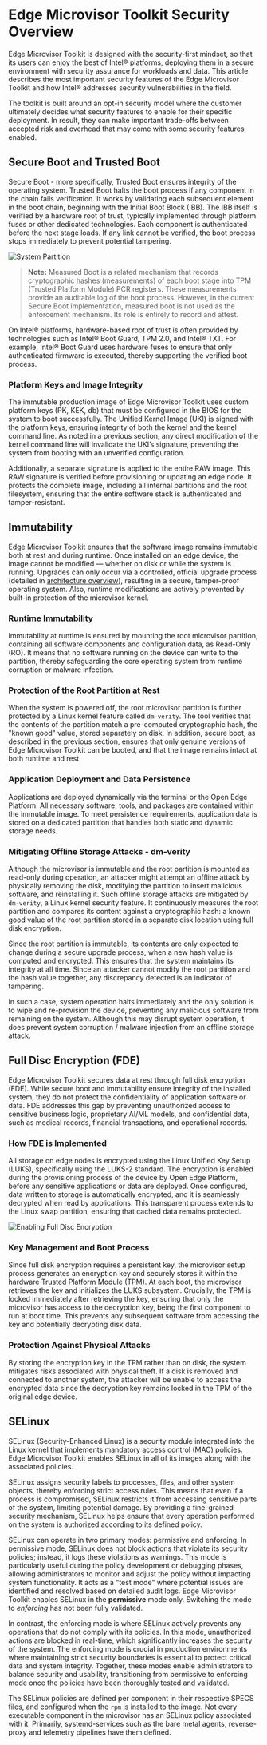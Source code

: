 # Edge Microvisor Toolkit Security Overview

Edge Microvisor Toolkit is designed with the security-first mindset,
so that its users can enjoy the best of Intel® platforms, deploying them
in a secure environment with security assurance for workloads and data.
This article describes the most important security features of the
Edge Microvisor Toolkit and how Intel® addresses security vulnerabilities
in the field.

The toolkit is built around an opt-in security model where the
customer ultimately decides what security features to enable for their
specific deployment. In result, they can make important trade-offs between accepted risk and
overhead that may come with some security features enabled.

## Secure Boot and Trusted Boot

Secure Boot - more specifically, Trusted Boot ensures integrity of the operating system.
Trusted Boot halts the boot process if any component in the
chain fails verification. It works by validating each subsequent element in the
boot chain, beginning with the Initial Boot Block (IBB). The IBB itself is
verified by a hardware root of trust, typically implemented through platform
fuses or other dedicated technologies. Each component is authenticated before
the next stage loads. If any link cannot be verified, the boot process stops
immediately to prevent potential tampering.

![System Partition](assets/security-partitions.drawio.svg)

> **Note:**
  Measured Boot is a related mechanism that records cryptographic hashes
  (measurements) of each boot stage into TPM (Trusted Platform Module) PCR
  registers. These measurements provide an auditable log of the boot process.
  However, in the current Secure Boot implementation, measured boot is not used as
  the enforcement mechanism. Its role is entirely to record and attest.

On Intel® platforms, hardware-based root of trust is often provided by
technologies such as Intel® Boot Guard, TPM 2.0, and Intel® TXT. For example,
Intel® Boot Guard uses hardware fuses to ensure that only authenticated firmware
is executed, thereby supporting the verified boot process.

### Platform Keys and Image Integrity

The immutable production image of Edge Microvisor Toolkit uses custom platform keys
(PK, KEK, db) that must be configured in the BIOS for the system to boot
successfully. The Unified Kernel Image (UKI) is signed with the platform keys,
ensuring integrity of both the kernel and the kernel command line. As noted
in a previous section, any direct modification of the kernel command line will
invalidate the UKI’s signature, preventing the system from booting with an
unverified configuration.

Additionally, a separate signature is applied to the entire RAW image. This
RAW signature is verified before provisioning or updating an edge node. It
protects the complete image, including all internal partitions and the root
filesystem, ensuring that the entire software stack is authenticated and
tamper-resistant.

## Immutability

Edge Microvisor Toolkit ensures that the software image remains
immutable both at rest and during runtime. Once installed on an edge device,
the image cannot be modified — whether on disk or while the system is running.
Upgrades can only occur via a controlled, official upgrade process (detailed in
[architecture overview](./architecture-overview.md)),
resulting in a secure, tamper-proof operating system.
Also, runtime modifications are actively prevented by built-in protection of the microvisor kernel.

### Runtime Immutability

Immutability at runtime is ensured by mounting the root microvisor
partition, containing all software components and configuration data, as
Read-Only (RO). It means that no software running on the device can
write to the partition, thereby safeguarding the core operating system from
runtime corruption or malware infection.

### Protection of the Root Partition at Rest

When the system is powered off, the root microvisor partition is further
protected by a Linux kernel feature called `dm-verity`. The tool verifies that
the contents of the partition match a pre-computed cryptographic hash, the "known
good" value, stored separately on disk. In addition, secure boot, as described in
the previous section, ensures that only genuine versions of Edge Microvisor Toolkit
can be booted, and that the image remains intact at both runtime and rest.

### Application Deployment and Data Persistence

Applications are deployed dynamically via the terminal or the Open Edge Platform.
All necessary software, tools, and packages are contained within the immutable
image. To meet persistence requirements, application data is stored on a
dedicated partition that handles both static and dynamic storage needs.

### Mitigating Offline Storage Attacks - dm-verity

Although the microvisor is immutable and the root partition is mounted as
read-only during operation, an attacker might attempt an offline attack by
physically removing the disk, modifying the partition to insert malicious software,
and reinstalling it. Such offline storage attacks are mitigated by `dm-verity`,
a Linux kernel security feature. It continuously measures the root partition and compares
its content against a cryptographic hash: a known good value of the root partition
stored in a separate disk location using full disk encryption.

Since the root partition is immutable, its contents are only expected to change
during a secure upgrade process, when a new hash value is computed and encrypted.
This ensures that the system maintains its integrity at all time.
Since an attacker cannot modify the root partition and the hash value together,
any discrepancy detected is an indicator of tampering.

In such a case, system operation halts immediately and the only solution is to wipe and
re-provision the device, preventing any malicious software from remaining on the system.
Although this may disrupt system operation, it does prevent system corruption / malware
injection from an offline storage attack.

## Full Disc Encryption (FDE)

Edge Microvisor Toolkit secures data at rest through full disk encryption (FDE).
While secure boot and immutability ensure integrity of the installed system,
they do not protect the confidentiality of application software or data. FDE
addresses this gap by preventing unauthorized access to sensitive business logic,
proprietary AI/ML models, and confidential data, such as medical records, financial
transactions, and operational records.

### How FDE is Implemented

All storage on edge nodes is encrypted using the Linux Unified Key Setup (LUKS),
specifically using the LUKS-2 standard. The encryption is enabled during
the provisioning process of the device by Open Edge Platform, before any sensitive
applications or data are deployed. Once configured, data written to storage is
automatically encrypted, and it is seamlessly decrypted when read by
applications. This transparent process extends to the Linux swap partition,
ensuring that cached data remains protected.

![Enabling Full Disc Encryption](./assets/luks-setup.drawio.svg)

### Key Management and Boot Process

Since full disk encryption requires a persistent key, the microvisor setup
process generates an encryption key and securely stores it within the hardware
Trusted Platform Module (TPM). At each boot, the microvisor retrieves the key
and initializes the LUKS subsystem. Crucially, the TPM is locked immediately
after retrieving the key, ensuring that only the microvisor has access to the decryption key,
being the first component to run at boot time. This prevents any
subsequent software from accessing the key and potentially decrypting disk data.

### Protection Against Physical Attacks

By storing the encryption key in the TPM rather than on disk, the system
mitigates risks associated with physical theft. If a disk is removed and
connected to another system, the attacker will be unable to access the encrypted
data since the decryption key remains locked in the TPM of the original edge device.

## SELinux

SELinux (Security-Enhanced Linux) is a security module integrated into the
Linux kernel that implements mandatory access control (MAC) policies.
Edge Microvisor Toolkit enables SELinux in all of its images along with the associated
policies.

SELinux assigns security labels to processes, files, and other system objects,
thereby enforcing strict access rules. This means that even if a process is
compromised, SELinux restricts it from accessing sensitive parts of the system,
limiting potential damage. By providing a fine-grained security mechanism,
SELinux helps ensure that every operation performed on the system is authorized
according to its defined policy.

SELinux can operate in two primary modes: permissive and enforcing. In permissive
mode, SELinux does not block actions that violate its security policies;
instead, it logs these violations as warnings. This mode is particularly useful
during the policy development or debugging phases, allowing administrators to
monitor and adjust the policy without impacting system functionality. It acts as
a "test mode" where potential issues are identified and resolved based on
detailed audit logs. Edge Microvisor Toolkit enables SELinux in the **permissive**
mode only. Switching the mode to *enforcing* has not been fully validated.

In contrast, the enforcing mode is where SELinux actively prevents any operations
that do not comply with its policies. In this mode, unauthorized actions are
blocked in real-time, which significantly increases the security of the
system. The enforcing mode is crucial in production environments where maintaining
strict security boundaries is essential to protect critical data and system
integrity. Together, these modes enable administrators to balance security and
usability, transitioning from permissive to enforcing mode once the policies have been
thoroughly tested and validated.

The SELinux policies are defined per component in their respective SPECS files,
and configured when the `rpm` is installed to the image. Not every executable
component in the microvisor has an SELinux policy associated with it. Primarily,
systemd-services such as the bare metal agents, reverse-proxy and telemetry
pipelines have them defined.
